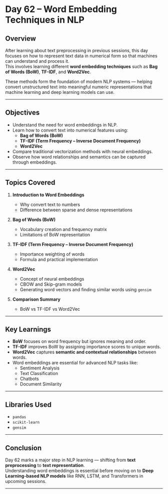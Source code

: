 # Day 62 – Word Embedding Techniques in NLP

## Overview
After learning about text preprocessing in previous sessions, this day focuses on how to represent text data in numerical form so that machines can understand and process it.  
This involves learning different **word embedding techniques** such as **Bag of Words (BoW)**, **TF-IDF**, and **Word2Vec**.  

These methods form the foundation of modern NLP systems — helping convert unstructured text into meaningful numeric representations that machine learning and deep learning models can use.

---

## Objectives
- Understand the need for word embeddings in NLP.  
- Learn how to convert text into numerical features using:
  - **Bag of Words (BoW)**
  - **TF-IDF (Term Frequency – Inverse Document Frequency)**
  - **Word2Vec**  
- Compare traditional vectorization methods with neural embeddings.  
- Observe how word relationships and semantics can be captured through embeddings.

---

## Topics Covered
1. **Introduction to Word Embeddings**
   - Why convert text to numbers  
   - Difference between sparse and dense representations  

2. **Bag of Words (BoW)**
   - Vocabulary creation and frequency matrix  
   - Limitations of BoW representation  

3. **TF-IDF (Term Frequency – Inverse Document Frequency)**
   - Importance weighting of words  
   - Formula and practical implementation  

4. **Word2Vec**
   - Concept of neural embeddings  
   - CBOW and Skip-gram models  
   - Generating word vectors and finding similar words using `gensim`  

5. **Comparison Summary**
   - BoW vs TF-IDF vs Word2Vec  

---

## Key Learnings
- **BoW** focuses on word frequency but ignores meaning and order.  
- **TF-IDF** improves BoW by assigning importance scores to unique words.  
- **Word2Vec** captures **semantic and contextual relationships** between words.  
- Word embeddings are essential for advanced NLP tasks like:
  - Sentiment Analysis  
  - Text Classification  
  - Chatbots  
  - Document Similarity  

---

## Libraries Used
- `pandas`  
- `scikit-learn`  
- `gensim`  

---

## Conclusion
Day 62 marks a major step in NLP learning — shifting from **text preprocessing** to **text representation**.  
Understanding word embeddings is essential before moving on to **Deep Learning-based NLP models** like RNN, LSTM, and Transformers in upcoming sessions.

---

